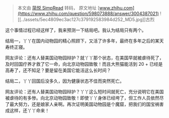 > 本文由 [简悦 SimpRead](http://ksria.com/simpread/) 转码， 原文地址 [www.zhihu.com](https://www.zhihu.com/question/598073888/answer/3004387021) ![[../assets/5ec4809ec3ac127c379192583984d252_MD5.jpg]]古烈​

这个事情过程已经这样了，我来预测一下结局吧。我认为结局只有两个。

结局一，丫丫在国内动物园的精心照顾下，又活了许多年，最终在多年之后的某天寿终正寝。

网友评论：还有人替美国动物园辩护？就丫丫那个状态，在美国早就被虐待死了，及时回国疗养才救了它一命，向北京动物园致敬！而且大熊猫能活到 20 + 已经是高寿了，还不知足？要是留在美国它能活这么长时间？

结局二，丫丫回国后没多久，因为健康状态不佳而突然死亡。

网友评论：还有人替美国动物园辩护？丫丫这么短时间就死亡，充分说明它在美国被虐待的有多惨。向北京动物园致敬！即使丫丫身体已经垮了，但工作人员依然尽了最大努力，还是娘家人亲啊。再次证明美国动物园是个魔窟，把我们的国宝祸害成这样，还丫丫命来！